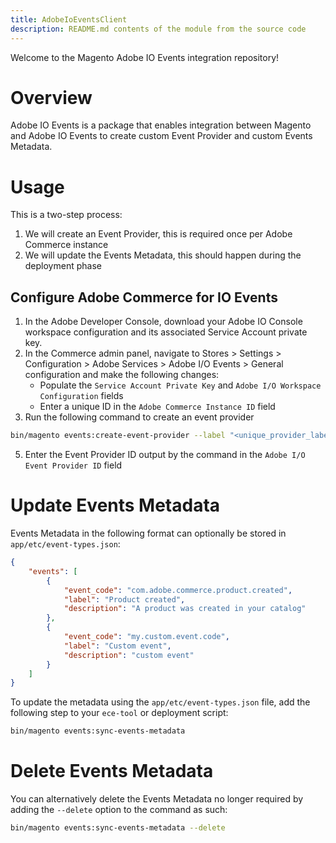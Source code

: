 ```yaml
---
title: AdobeIoEventsClient
description: README.md contents of the module from the source code
---
```


Welcome to the Magento Adobe IO Events integration repository!

# Overview

Adobe IO Events is a package that enables integration between Magento and Adobe IO Events to create custom Event
Provider and custom Events Metadata.

# Usage

This is a two-step process:

1. We will create an Event Provider, this is required once per Adobe Commerce instance
2. We will update the Events Metadata, this should happen during the deployment phase

## Configure Adobe Commerce for IO Events

1. In the Adobe Developer Console, download your Adobe IO Console workspace configuration and its associated Service Account private key.
2. In the Commerce admin panel, navigate to Stores > Settings > Configuration > Adobe Services > Adobe I/O Events > General configuration and make the following changes:
    - Populate the `Service Account Private Key` and `Adobe I/O Workspace Configuration` fields
    - Enter a unique ID  in the `Adobe Commerce Instance ID` field
4. Run the following command to create an event provider

```bash
bin/magento events:create-event-provider --label "<unique_provider_label>" --description "<provider description>"
````

5. Enter the Event Provider ID output by the command in the `Adobe I/O Event Provider ID` field

# Update Events Metadata

Events Metadata in the following format can optionally be stored in `app/etc/event-types.json`:

```json
{
    "events": [
        {
            "event_code": "com.adobe.commerce.product.created",
            "label": "Product created",
            "description": "A product was created in your catalog"
        },
        {
            "event_code": "my.custom.event.code",
            "label": "Custom event",
            "description": "custom event"
        }
    ]
}
```

To update the metadata using the `app/etc/event-types.json` file, add the following step to your `ece-tool` or deployment script:

```bash
bin/magento events:sync-events-metadata
```

# Delete Events Metadata

You can alternatively delete the Events Metadata no longer required by adding the `--delete` option to the command as such:

```bash
bin/magento events:sync-events-metadata --delete
```
